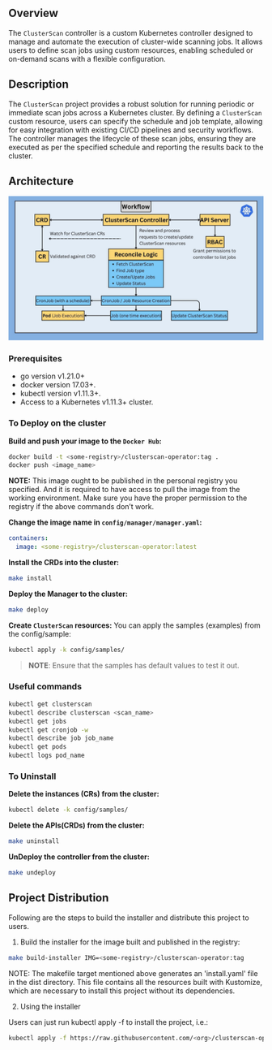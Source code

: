 ## Overview
The `ClusterScan` controller is a custom Kubernetes controller designed to manage and automate the execution of cluster-wide scanning jobs. It allows users to define scan jobs using custom resources, enabling scheduled or on-demand scans with a flexible configuration.

## Description
The `ClusterScan` project provides a robust solution for running periodic or immediate scan jobs across a Kubernetes cluster. By defining a `ClusterScan` custom resource, users can specify the schedule and job template, allowing for easy integration with existing CI/CD pipelines and security workflows. The controller manages the lifecycle of these scan jobs, ensuring they are executed as per the specified schedule and reporting the results back to the cluster.

## Architecture

![Architecture Diagram](./Architecture/Architecture.jpg)
### Prerequisites
- go version v1.21.0+
- docker version 17.03+.
- kubectl version v1.11.3+.
- Access to a Kubernetes v1.11.3+ cluster.

### To Deploy on the cluster
**Build and push your image to the `Docker Hub`:**

```sh
docker build -t <some-registry>/clusterscan-operator:tag .
docker push <image_name>
```

**NOTE:** This image ought to be published in the personal registry you specified.
And it is required to have access to pull the image from the working environment.
Make sure you have the proper permission to the registry if the above commands don’t work.

**Change the image name in `config/manager/manager.yaml`:**

```yaml
containers:
  image: <some-registry>/clusterscan-operator:latest
```


**Install the CRDs into the cluster:**

```sh
make install
```

**Deploy the Manager to the cluster:**

```sh
make deploy
```

**Create `ClusterScan` resources:**
You can apply the samples (examples) from the config/sample:

```sh
kubectl apply -k config/samples/
```

>**NOTE**: Ensure that the samples has default values to test it out.

### Useful commands
```sh
kubectl get clusterscan
kubectl describe clusterscan <scan_name>
kubectl get jobs
kubectl get cronjob -w
kubectl describe job job_name
kubectl get pods
kubectl logs pod_name
```
### To Uninstall
**Delete the instances (CRs) from the cluster:**

```sh
kubectl delete -k config/samples/
```

**Delete the APIs(CRDs) from the cluster:**

```sh
make uninstall
```

**UnDeploy the controller from the cluster:**

```sh
make undeploy
```

## Project Distribution

Following are the steps to build the installer and distribute this project to users.

1. Build the installer for the image built and published in the registry:

```sh
make build-installer IMG=<some-registry>/clusterscan-operator:tag
```

NOTE: The makefile target mentioned above generates an 'install.yaml'
file in the dist directory. This file contains all the resources built
with Kustomize, which are necessary to install this project without
its dependencies.

2. Using the installer

Users can just run kubectl apply -f <URL for YAML BUNDLE> to install the project, i.e.:

```sh
kubectl apply -f https://raw.githubusercontent.com/<org>/clusterscan-operator/<tag or branch>/dist/install.yaml
```
